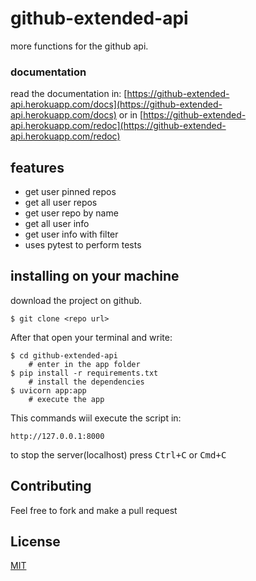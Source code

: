 # github-extended-api 

more functions for the github api.
### documentation
read the documentation in:
[https://github-extended-api.herokuapp.com/docs](https://github-extended-api.herokuapp.com/docs)
or in [https://github-extended-api.herokuapp.com/redoc](https://github-extended-api.herokuapp.com/redoc)

## features
* get user pinned repos
* get all user repos
* get user repo by name
* get all user info 
* get user info with filter
* uses pytest to perform tests

## installing on your machine

download the project on github. 

```
$ git clone <repo url>
``` 

After that open your terminal and write:

```
$ cd github-extended-api 
    # enter in the app folder
$ pip install -r requirements.txt
    # install the dependencies
$ uvicorn app:app
    # execute the app
```

This commands wiil execute the script in: 

```
http://127.0.0.1:8000
```

to stop the server(localhost) press <kbd>Ctrl</kbd><kbd>+</kbd><kbd>C</kbd> or <kbd>Cmd</kbd><kbd>+</kbd><kbd>C</kbd>

## Contributing
Feel free to fork and make a pull request

## License
[MIT](LICENSE)
